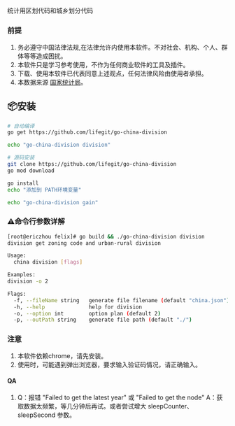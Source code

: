 ##

统计用区划代码和城乡划分代码

### 前提

1. 务必遵守中国法律法规,在法律允许内使用本软件。不对社会、机构、个人、群体等等造成困扰。
2. 本软件只是学习参考使用，不作为任何商业软件的工具及插件。
3. 下载、使用本软件已代表同意上述观点，任何法律风险由使用者承担。
4. 本数据来源 [国家统计局](http://www.stats.gov.cn/tjsj/tjbz/tjyqhdmhcxhfdm/index.html)。


## 📦安装

```bash
# 自动编译
go get https://github.com/lifegit/go-china-division

echo "go-china-division division"

# 源码安装
git clone https://github.com/lifegit/go-china-division
go mod download

go install
echo "添加到 PATH环境变量"

echo "go-china-division gain"
```

### ⚠️命令行参数详解

```bash
[root@ericzhou felix]# go build && ./go-china-division division
division get zoning code and urban-rural division

Usage:
  china division [flags]

Examples:
division -o 2

Flags:
  -f, --fileName string   generate file filename (default "china.json")
  -h, --help              help for division
  -o, --option int        option plan (default 2)
  -p, --outPath string    generate file path (default "./")
```

### 注意
1. 本软件依赖chrome，请先安装。
2. 使用时，可能遇到弹出浏览器，要求输入验证码情况，请正确输入。

#### QA

1. 
   Q：报错 "Failed to get the latest year" 或 "Failed to get the node"
   A：获取数据太频繁，等几分钟后再试。或者尝试增大 sleepCounter、sleepSecond 参数。